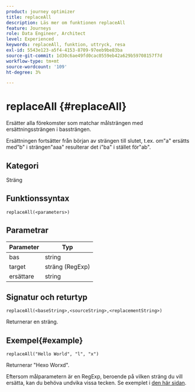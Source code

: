 ```yaml
---
product: journey optimizer
title: replaceAll
description: Läs mer om funktionen replaceAll
feature: Journeys
role: Data Engineer, Architect
level: Experienced
keywords: replaceAll, funktion, uttryck, resa
exl-id: 5543e123-a5f4-4153-8709-97eeb9be83ba
source-git-commit: 1d30c6ae49fd0cac0559eb42a629b59708157f7d
workflow-type: tm+mt
source-wordcount: '109'
ht-degree: 3%

---
```


# replaceAll {#replaceAll}

Ersätter alla förekomster som matchar målsträngen med ersättningssträngen i bassträngen.

Ersättningen fortsätter från början av strängen till slutet, t.ex. om&quot;a&quot; ersätts med&quot;b&quot; i strängen&quot;aaa&quot; resulterar det i&quot;ba&quot; i stället för&quot;ab&quot;.

## Kategori

Sträng

## Funktionssyntax

`replaceAll(<parameters>)`

## Parametrar

| Parameter | Typ |
|-----------|--------------|
| bas | string |
| target | sträng (RegExp) |
| ersättare | string |

## Signatur och returtyp

`replaceAll(<baseString>,<sourceString>,<replacementString>)`

Returnerar en sträng.

## Exempel{#example}

`replaceAll("Hello World", "l", "x")`

Returnerar &quot;Hexo Worxd&quot;.

Eftersom målparametern är en RegExp, beroende på vilken sträng du vill ersätta, kan du behöva undvika vissa tecken. Se exemplet i [den här sidan](../functions/functionreplace.md#example_2).
